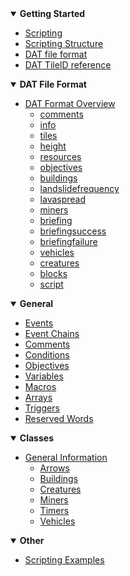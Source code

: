 <!-- docs/_sidebar.md -->

<details open>
<summary><b>Getting Started</b></summary>

- [Scripting](README)
- [Scripting Structure](_pages/ScriptingStructure)
- [DAT file format](_pages/DATFileFormat)
- [DAT TileID reference](_pages/DATTileReference)

</details>

<details open>
<summary><b>DAT File Format</b></summary>

- [DAT Format Overview](_pages/DATFileFormat)
	- [comments](_pages/DATSectioncomments)
	- [info](_pages/DATSectioninfo)
	- [tiles](_pages/DATSectiontiles)
	- [height](_pages/DATSectionheight)
	- [resources](_pages/DATSectionresources)
	- [objectives](_pages/DATSectionobjectives)
	- [buildings](_pages/DATSectionbuildings)
	- [landslidefrequency](_pages/DATSectionlandslidefrequency)
	- [lavaspread](_pages/DATSectionlavaspread)
	- [miners](_pages/DATSectionminers)
	- [briefing](_pages/DATSectionbriefing)
	- [briefingsuccess](_pages/DATSectionbriefingsuccess)
	- [briefingfailure](_pages/DATSectionbriefingfailure)
	- [vehicles](_pages/DATSectionvehicles)
	- [creatures](_pages/DATSectioncreatures)
	- [blocks](_pages/DATSectionblocks)
	- [script](_pages/ScriptingStructure)

</details>


<details open>
<summary><b>General</b></summary>

- [Events](_pages/Events)
- [Event Chains](_pages/EventChains)
- [Comments](_pages/Comments)
- [Conditions](_pages/Conditions)
- [Objectives](_pages/Objectives)
- [Variables](_pages/Variables)
- [Macros](_pages/Macros)
- [Arrays](_pages/Arrays)
- [Triggers](_pages/Triggers)
- [Reserved Words](_pages/ReservedWords)

</details>

<details open>
<summary><b>Classes</b></summary>

- [General Information](_pages/Classes)
	- [Arrows](_pages/ClassesArrow)
	- [Buildings](_pages/ClassesBuildings)
	- [Creatures](_pages/ClassesCreatures)
	- [Miners](_pages/ClassesMiners)
	- [Timers](_pages/ClassesTimer)
	- [Vehicles](_pages/ClassesVehicles)

</details>


<details open>
<summary><b>Other</b></summary>

- [Scripting Examples](_pages/ScriptingExamples)

</details>